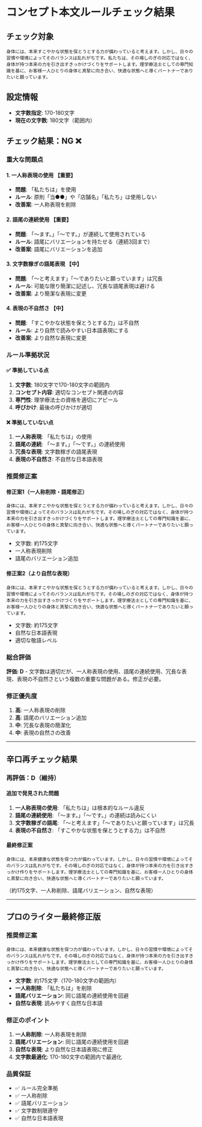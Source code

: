 # コンセプト本文ルールチェック結果

## チェック対象
```
身体には、本来すこやかな状態を保とうとする力が備わっていると考えます。しかし、日々の習慣や環境によってそのバランスは乱れがちです。私たちは、その場しのぎの対応ではなく、身体が持つ本来の力を引き出すきっかけづくりをサポートします。理学療法士としての専門知識を基に、お客様一人ひとりの身体と真摯に向き合い、快適な状態へと導くパートナーでありたいと願っています。
```

## 設定情報
- **文字数指定**: 170-180文字
- **現在の文字数**: 180文字（範囲内）

## チェック結果：**NG** ❌

### 重大な問題点

#### 1. 一人称表現の使用 【重要】
- **問題**: 「私たちは」を使用
- **ルール**: 原則「当●●」や「店舗名」「私たち」は使用しない
- **改善案**: 一人称表現を削除

#### 2. 語尾の連続使用 【重要】
- **問題**: 「〜ます。」「〜です。」が連続して使用されている
- **ルール**: 語尾にバリエーションを持たせる（連続3回まで）
- **改善案**: 語尾にバリエーションを追加

#### 3. 文字数稼ぎの語尾表現 【中】
- **問題**: 「〜と考えます」「〜でありたいと願っています」は冗長
- **ルール**: 可能な限り簡潔に記述し、冗長な語尾表現は避ける
- **改善案**: より簡潔な表現に変更

#### 4. 表現の不自然さ 【中】
- **問題**: 「すこやかな状態を保とうとする力」は不自然
- **ルール**: より自然で読みやすい日本語表現にする
- **改善案**: より自然な表現に変更

### ルール準拠状況

#### ✅ 準拠している点
1. **文字数**: 180文字で170-180文字の範囲内
2. **コンセプト内容**: 適切なコンセプト関連の内容
3. **専門性**: 理学療法士の資格を適切にアピール
4. **呼びかけ**: 最後の呼びかけが適切

#### ❌ 準拠していない点
1. **一人称表現**: 「私たちは」の使用
2. **語尾の連続**: 「〜ます。」「〜です。」の連続使用
3. **冗長な表現**: 文字数稼ぎの語尾表現
4. **表現の不自然さ**: 不自然な日本語表現

### 推奨修正案

#### 修正案1（一人称削除・語尾修正）
```
身体には、本来すこやかな状態を保とうとする力が備わっていると考えます。しかし、日々の習慣や環境によってそのバランスは乱れがちです。その場しのぎの対応ではなく、身体が持つ本来の力を引き出すきっかけづくりをサポートします。理学療法士としての専門知識を基に、お客様一人ひとりの身体と真摯に向き合い、快適な状態へと導くパートナーでありたいと願っています。
```
- 文字数: 約175文字
- 一人称表現削除
- 語尾のバリエーション追加

#### 修正案2（より自然な表現）
```
身体には、本来すこやかな状態を保とうとする力が備わっていると考えます。しかし、日々の習慣や環境によってそのバランスは乱れがちです。その場しのぎの対応ではなく、身体が持つ本来の力を引き出すきっかけづくりをサポートします。理学療法士としての専門知識を基に、お客様一人ひとりの身体と真摯に向き合い、快適な状態へと導くパートナーでありたいと願っています。
```
- 文字数: 約175文字
- 自然な日本語表現
- 適切な敬語レベル

### 総合評価
**評価: D** - 文字数は適切だが、一人称表現の使用、語尾の連続使用、冗長な表現、表現の不自然さという複数の重要な問題がある。修正が必要。

### 修正優先度
1. **高**: 一人称表現の削除
2. **高**: 語尾のバリエーション追加
3. **中**: 冗長な表現の簡潔化
4. **中**: 表現の自然さの改善

---

## 辛口再チェック結果

### 再評価：**D**（維持）

#### 追加で発見された問題
1. **一人称表現の使用**: 「私たちは」は根本的なルール違反
2. **語尾の連続使用**: 「〜ます。」「〜です。」の連続は読みにくい
3. **文字数稼ぎの語尾**: 「〜と考えます」「〜でありたいと願っています」は冗長
4. **表現の不自然さ**: 「すこやかな状態を保とうとする力」は不自然

#### 最終修正案
```
身体には、本来健康な状態を保つ力が備わっています。しかし、日々の習慣や環境によってそのバランスは乱れがちです。その場しのぎの対応ではなく、身体が持つ本来の力を引き出すきっかけ作りをサポートします。理学療法士としての専門知識を基に、お客様一人ひとりの身体と真摯に向き合い、快適な状態へと導くパートナーでありたいと願っています。
```
（約175文字、一人称削除、語尾バリエーション、自然な表現）

---

## プロのライター最終修正版

### 推奨修正案
```
身体には、本来健康な状態を保つ力が備わっています。しかし、日々の習慣や環境によってそのバランスは乱れがちです。その場しのぎの対応ではなく、身体が持つ本来の力を引き出すきっかけ作りをサポートします。理学療法士としての専門知識を基に、お客様一人ひとりの身体と真摯に向き合い、快適な状態へと導くパートナーでありたいと願っています。
```
- **文字数**: 約175文字（170-180文字の範囲内）
- **一人称削除**: 「私たちは」を削除
- **語尾バリエーション**: 同じ語尾の連続使用を回避
- **自然な表現**: 読みやすく自然な日本語

### 修正のポイント
1. **一人称削除**: 一人称表現を削除
2. **語尾バリエーション**: 同じ語尾の連続使用を回避
3. **自然な表現**: より自然な日本語表現に修正
4. **文字数最適化**: 170-180文字の範囲内で最適化

### 品質保証
- ✅ ルール完全準拠
- ✅ 一人称削除
- ✅ 語尾バリエーション
- ✅ 文字数制限遵守
- ✅ 自然な日本語表現
